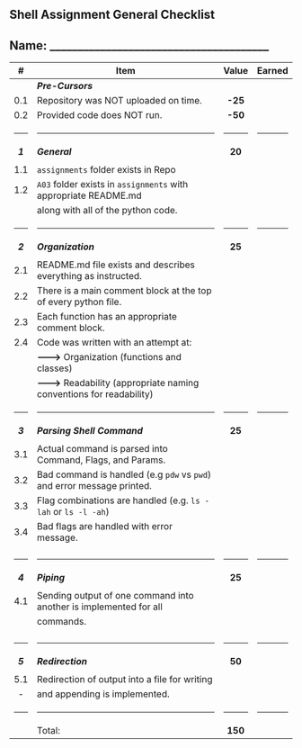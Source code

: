 ## Shell Assignment General Checklist

## Name: _______________________________________

|    #    | Item                                                                   |  Value  | Earned |
| :-----: | ---------------------------------------------------------------------- | :-----: | :----: |
|         | ***Pre-Cursors***                                                      |         |        |
|   0.1   | Repository was NOT uploaded on time.                                   | **-25** |        |
|   0.2   | Provided code does NOT run.                                            | **-50** |        |
|  <hr>   | <hr>                                                                   |  <hr>   |  <hr>  |
| ***1*** | ***General***                                                          | **20**  |        |
|         |                                                                        |         |        |
|   1.1   | `assignments` folder exists in Repo                                    |         |        |
|   1.2   | `A03` folder exists in `assignments` with appropriate README.md        |         |        |
|         | along with all of the python code.                                     |         |        |
|  <hr>   | <hr>                                                                   |  <hr>   |  <hr>  |
| ***2*** | ***Organization***                                                     | **25**  |        |
|         |                                                                        |         |        |
|   2.1   | README.md file exists and describes everything as instructed.          |         |        |
|   2.2   | There is a main comment block at the top of every python file.         |         |        |
|   2.3   | Each function has an appropriate comment block.                        |         |        |
|   2.4   | Code was written with an attempt at:                                   |         |        |
|         | **--->** Organization (functions and classes)                          |         |        |
|         | **--->** Readability (appropriate naming conventions for readability)  |         |        |
|  <hr>   | <hr>                                                                   |  <hr>   |  <hr>  |
| ***3*** | ***Parsing Shell Command***                                            | **25**  |        |
|         |                                                                        |         |        |
|   3.1   | Actual command is parsed into Command, Flags, and Params.              |         |        |
|   3.2   | Bad command is handled (e.g `pdw` vs `pwd`) and error message printed. |         |        |
|   3.3   | Flag combinations are handled (e.g. `ls -lah` or `ls -l -ah`)          |         |        |
|   3.4   | Bad flags are handled with error message.                              |         |        |
|         |                                                                        |         |        |
|  <hr>   | <hr>                                                                   |  <hr>   |  <hr>  |
| ***4*** | ***Piping***                                                           | **25**  |        |
|         |                                                                        |         |        |
|   4.1   | Sending output of one command into another is implemented for all      |         |        |
|         | commands.                                                              |         |        |
|         |                                                                        |         |        |
|  <hr>   | <hr>                                                                   |  <hr>   |  <hr>  |
| ***5*** | ***Redirection***                                                      | **50**  |        |
|         |                                                                        |         |        |
|   5.1   | Redirection of output into a file for writing                          |         |        |
|    -    | and appending is implemented.                                          |         |        |
|  <hr>   | <hr>                                                                   |  <hr>   |  <hr>  |
|         | Total:                                                                 | **150** |        |

